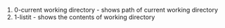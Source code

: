 1. 0-current working directory - shows path of current working directory
2. 1-listit - shows the contents of working directory
